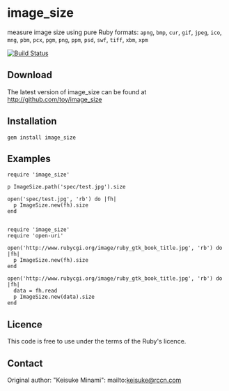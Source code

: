 # image_size

measure image size using pure Ruby
formats: `apng`, `bmp`, `cur`, `gif`, `jpeg`, `ico`, `mng`, `pbm`, `pcx`, `pgm`, `png`, `ppm`, `psd`, `swf`, `tiff`, `xbm`, `xpm`

[![Build Status](https://travis-ci.org/toy/image_size.png?branch=master)](https://travis-ci.org/toy/image_size)

## Download

The latest version of image\_size can be found at http://github.com/toy/image_size

## Installation

    gem install image_size

## Examples

    require 'image_size'

    p ImageSize.path('spec/test.jpg').size

    open('spec/test.jpg', 'rb') do |fh|
      p ImageSize.new(fh).size
    end


    require 'image_size'
    require 'open-uri'

    open('http://www.rubycgi.org/image/ruby_gtk_book_title.jpg', 'rb') do |fh|
      p ImageSize.new(fh).size
    end

    open('http://www.rubycgi.org/image/ruby_gtk_book_title.jpg', 'rb') do |fh|
      data = fh.read
      p ImageSize.new(data).size
    end

## Licence

This code is free to use under the terms of the Ruby's licence.

## Contact

Original author: "Keisuke Minami": mailto:keisuke@rccn.com
